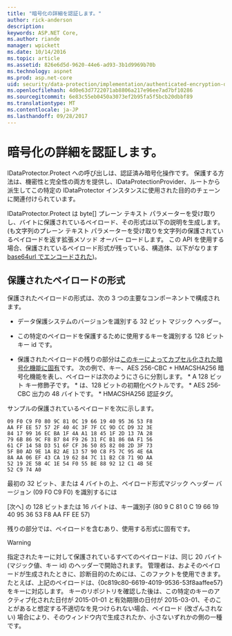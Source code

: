 ```yaml
---
title: "暗号化の詳細を認証します。"
author: rick-anderson
description: 
keywords: ASP.NET Core,
ms.author: riande
manager: wpickett
ms.date: 10/14/2016
ms.topic: article
ms.assetid: 826e6d5d-9620-44e6-ad93-3b1d9969b70b
ms.technology: aspnet
ms.prod: asp.net-core
uid: security/data-protection/implementation/authenticated-encryption-details
ms.openlocfilehash: 4d0e63d7722071ab8806a217e96ee7ad7bf10286
ms.sourcegitcommit: 6e83c55eb0450a3073ef2b95fa5f5bcb20dbbf89
ms.translationtype: MT
ms.contentlocale: ja-JP
ms.lasthandoff: 09/28/2017
---
```

# <a name="authenticated-encryption-details"></a>暗号化の詳細を認証します。

<a name=data-protection-implementation-authenticated-encryption-details></a>

IDataProtector.Protect への呼び出しは、認証済み暗号化操作です。 保護する方法は、機密性と完全性の両方を提供し、IDataProtectionProvider、ルートから派生してこの特定の IDataProtector インスタンスに使用された目的のチェーンに関連付けられています。

IDataProtector.Protect は byte[] プレーン テキスト パラメーターを受け取りし、バイトに保護されているペイロード、その形式は以下の説明を生成します。 (も文字列のプレーン テキスト パラメーターを受け取りを文字列の保護されているペイロードを返す拡張メソッド オーバー ロードします。 この API を使用する場合、保護されているペイロード形式が残っている、構造体、以下がなります[base64url でエンコードされた](https://tools.ietf.org/html/rfc4648#section-5))。

## <a name="protected-payload-format"></a>保護されたペイロードの形式

保護されたペイロードの形式は、次の 3 つの主要なコンポーネントで構成されます。

* データ保護システムのバージョンを識別する 32 ビット マジック ヘッダー。

* この特定のペイロードを保護するために使用するキーを識別する 128 ビット キー id です。

* 保護されたペイロードの残りの部分は[このキーによってカプセル化された暗号化機能に固有](subkeyderivation.md#data-protection-implementation-subkey-derivation)です。 次の例で、キー、AES 256-CBC + HMACSHA256 暗号化機能を表し、ペイロードは次のようにさらに分割します。 * A 128 ビット キー修飾子です。 * は、128 ビットの初期化ベクトルです。 * AES 256-CBC 出力の 48 バイトです。 * HMACSHA256 認証タグ。

サンプルの保護されているペイロードを次に示します。

```
09 F0 C9 F0 80 9C 81 0C 19 66 19 40 95 36 53 F8
AA FF EE 57 57 2F 40 4C 3F 7F CC 9D CC D9 32 3E
84 17 99 16 EC BA 1F 4A A1 18 45 1F 2D 13 7A 28
79 6B 86 9C F8 B7 84 F9 26 31 FC B1 86 0A F1 56
61 CF 14 58 D3 51 6F CF 36 50 85 82 08 2D 3F 73
5F B0 AD 9E 1A B2 AE 13 57 90 C8 F5 7C 95 4E 6A
8A AA 06 EF 43 CA 19 62 84 7C 11 B2 C8 71 9D AA
52 19 2E 5B 4C 1E 54 F0 55 BE 88 92 12 C1 4B 5E
52 C9 74 A0
```

最初の 32 ビット、または 4 バイトの上、ペイロード形式マジック ヘッダー バージョン (09 F0 C9 F0) を識別するには

[次へ] の 128 ビットまたは 16 バイトは、キー識別子 (80 9 C 81 0 C 19 66 19 40 95 36 53 F8 AA FF EE 57)

残りの部分では、ペイロードを含むあり、使用する形式に固有です。

>[!WARNING]
> 指定されたキーに対して保護されているすべてのペイロードは、同じ 20 バイト (マジック値、キー id) のヘッダーで開始されます。 管理者は、およそのペイロードが生成されたときに、診断目的のためには、このファクトを使用できます。 たとえば、上記のペイロードは、{0c819c80-6619-4019-9536-53f8aaffee57} をキーに対応します。 キーのリポジトリを確認した後は、この特定のキーのアクティブ化された日付が 2015-01-01 と有効期限の日付が 2015-03-01、そのことがあると想定する不適切なを見つけられない場合、ペイロード (改ざんされない) 場合により、そのウィンドウ内で生成されたか、小さないずれかの側の一種です。
